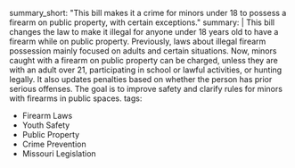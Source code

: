 summary_short: "This bill makes it a crime for minors under 18 to possess a firearm on public property, with certain exceptions."
summary: |
  This bill changes the law to make it illegal for anyone under 18 years old to have a firearm while on public property. Previously, laws about illegal firearm possession mainly focused on adults and certain situations. Now, minors caught with a firearm on public property can be charged, unless they are with an adult over 21, participating in school or lawful activities, or hunting legally. It also updates penalties based on whether the person has prior serious offenses. The goal is to improve safety and clarify rules for minors with firearms in public spaces.
tags:
  - Firearm Laws
  - Youth Safety
  - Public Property
  - Crime Prevention
  - Missouri Legislation
